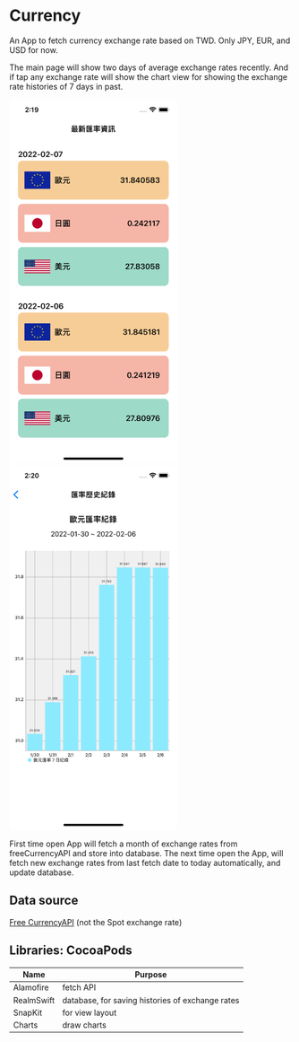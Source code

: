 # Currency

An App to fetch currency exchange rate based on TWD. Only JPY, EUR, and USD for now.

The main page will show two days of average exchange rates recently. And if tap any exchange rate will show the chart view for showing the exchange rate histories of 7 days in past.

<img src="https://raw.githubusercontent.com/SaffiPeng17/Currency/develop/readmeImages/main_view.png" width="300">&nbsp;&nbsp;<img src="https://raw.githubusercontent.com/SaffiPeng17/Currency/develop/readmeImages/charts_view.png" width="300">

First time open App will fetch a month of exchange rates from freeCurrencyAPI and store into database. The next time open the App, will fetch new exchange rates from last fetch date to today automatically, and update database.

## Data source
[Free CurrencyAPI](https://freecurrencyapi.net/)
(not the Spot exchange rate)

## Libraries: CocoaPods
| Name | Purpose |
|------|---------|
| Alamofire | fetch API |
| RealmSwift | database, for saving histories of exchange rates |
| SnapKit | for view layout |
| Charts | draw charts |
